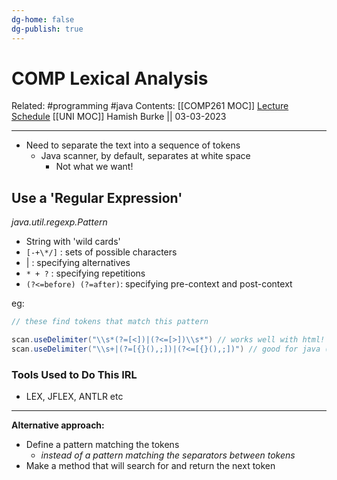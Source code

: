 ```yaml
---
dg-home: false
dg-publish: true
---
```


# COMP Lexical Analysis

Related: #programming #java 
Contents: [[COMP261 MOC]]
[Lecture Schedule](https://ecs.wgtn.ac.nz/Courses/COMP261_2023T1/LectureSchedule)
[[UNI MOC]]
Hamish Burke || 03-03-2023
***

- Need to separate the text into a sequence of tokens
	- Java scanner, by default, separates at white space
		- Not what we want!

## Use a 'Regular Expression'

*java.util.regexp.Pattern*
- String with 'wild cards'
- `[-+\*/]` : sets of possible characters
- | : specifying alternatives
- `* + ?` : specifying repetitions
- `(?<=before) (?=after)`: specifying pre-context and post-context

eg:

```java
// these find tokens that match this pattern

scan.useDelimiter("\\s*(?=[<])|(?<=[>])\\s*") // works well with html!
scan.useDelimiter("\\s+|(?=[{}(),;])|(?<=[{}(),;])") // good for java (also for assgn 1)
```

### Tools Used to Do This IRL

- LEX, JFLEX, ANTLR etc

***

**Alternative approach:**
- Define a pattern matching the tokens
	- *instead of a pattern matching the separators between tokens*
- Make a method that will search for and return the next token
